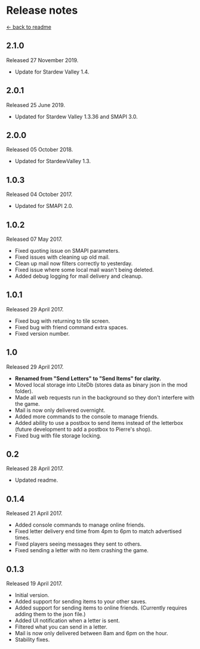 ﻿# Release notes

[← back to readme](readme.md)

## 2.1.0

Released 27 November 2019.

* Update for Stardew Valley 1.4.

## 2.0.1

Released 25 June 2019.

* Updated for Stardew Valley 1.3.36 and SMAPI 3.0.

## 2.0.0

Released 05 October 2018.

* Updated for StardewValley 1.3.

## 1.0.3

Released 04 October 2017.

* Updated for SMAPI 2.0.

## 1.0.2

Released 07 May 2017.

* Fixed quoting issue on SMAPI parameters.
* Fixed issues with cleaning up old mail.
* Clean up mail now filters correctly to yesterday.
* Fixed issue where some local mail wasn't being deleted.
* Added debug logging for mail delivery and cleanup.

## 1.0.1

Released 29 April 2017.

* Fixed bug with returning to tile screen.
* Fixed bug with friend command extra spaces.
* Fixed version number.

## 1.0

Released 29 April 2017.

* **Renamed from "Send Letters" to "Send Items" for clarity.**
* Moved local storage into LiteDb (stores data as binary json in the mod folder).
* Made all web requests run in the background so they don't interfere with the game.
* Mail is now only delivered overnight.
* Added more commands to the console to manage friends.
* Added ability to use a postbox to send items instead of the letterbox (future development to add a postbox to Pierre's shop).
* Fixed bug with file storage locking.

## 0.2

Released 28 April 2017.

* Updated readme.

## 0.1.4

Released 21 April 2017.

* Added console commands to manage online friends.
* Fixed letter delivery end time from 4pm to 6pm to match advertised times.
* Fixed players seeing messages they sent to others.
* Fixed sending a letter with no item crashing the game.

## 0.1.3

Released 19 April 2017.

* Initial version.
* Added support for sending items to your other saves.
* Added support for sending items to online friends. (Currently requires adding them to the json file.)
* Added UI notification when a letter is sent.
* Filtered what you can send in a letter.
* Mail is now only delivered between 8am and 6pm on the hour.
* Stability fixes.
